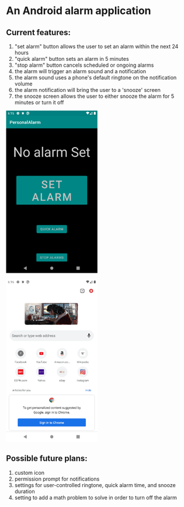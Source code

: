 # An Android alarm application


## **Current features**:

1. "set alarm" button allows the user to set an alarm within the next 24 hours
2. "quick alarm" button sets an alarm in 5 minutes
3. "stop alarm" button cancels scheduled or ongoing alarms
4. the alarm will trigger an alarm sound and a notification
5. the alarm sound uses a phone's default ringtone on the notification volume
6. the alarm notification will bring the user to a 'snooze' screen
7. the snooze screen allows the user to either snooze the alarm for 5 minutes or turn it off

<img src="SetAlarm.gif" width=250><br> 

<img src="AlarmNotification.gif" width=250><br> 

## **Possible future plans**:

1. custom icon
2. permission prompt for notifications
3. settings for user-controlled ringtone, quick alarm time, and snooze duration
4. setting to add a math problem to solve in order to turn off the alarm
